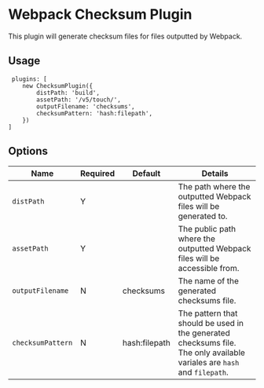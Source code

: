 # Webpack Checksum Plugin

This plugin will generate checksum files for files outputted by Webpack.

## Usage

```
 plugins: [
	new ChecksumPlugin({
		distPath: 'build',
		assetPath: '/v5/touch/',
		outputFilename: 'checksums',
		checksumPattern: 'hash:filepath',
	})
]
```

## Options

| Name | Required | Default     | Details                                                 |
|------|----------|------------ |---------------------------------------------------------|
| `distPath` | Y      |             | The path where the outputted Webpack files will be generated to. |
| `assetPath` | Y      |             | The public path where the outputted Webpack files will be accessible from. |
| `outputFilename` | N      | checksums            | The name of the generated checksums file. |
| `checksumPattern` | N      | hash:filepath            | The pattern that should be used in the generated checksums file. The only available variales are `hash` and `filepath`. |